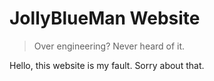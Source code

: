 # JollyBlueMan Website

> Over engineering? Never heard of it.

Hello, this website is my  fault. Sorry about that. 

